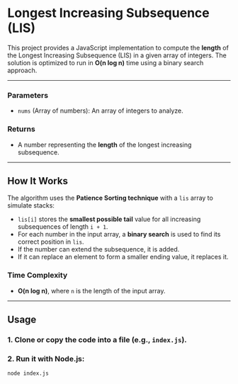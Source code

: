 # Longest Increasing Subsequence (LIS)

This project provides a JavaScript implementation to compute the **length** of the Longest Increasing Subsequence (LIS) in a given array of integers. The solution is optimized to run in **O(n log n)** time using a binary search approach.

---

### Parameters

- `nums` (Array of numbers): An array of integers to analyze.

### Returns

- A number representing the **length** of the longest increasing subsequence.

---

## How It Works

The algorithm uses the **Patience Sorting technique** with a `lis` array to simulate stacks:
- `lis[i]` stores the **smallest possible tail** value for all increasing subsequences of length `i + 1`.
- For each number in the input array, a **binary search** is used to find its correct position in `lis`.
- If the number can extend the subsequence, it is added.
- If it can replace an element to form a smaller ending value, it replaces it.

### Time Complexity

- **O(n log n)**, where `n` is the length of the input array.

---
## Usage

### 1. Clone or copy the code into a file (e.g., `index.js`).

### 2. Run it with Node.js:

```bash
node index.js